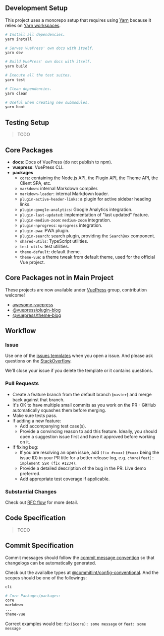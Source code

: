 ## Development Setup

This project uses a monorepo setup that requires using [Yarn](https://yarnpkg.com) because it relies on [Yarn workspaces](https://yarnpkg.com/blog/2017/08/02/introducing-workspaces/).

``` sh
# Install all dependencies.
yarn install

# Serves VuePress' own docs with itself.
yarn dev

# Build VuePress' own docs with itself.
yarn build

# Execute all the test suites.
yarn test

# Clean dependencies.
yarn clean

# Useful when creating new submodules.
yarn boot
```

## Testing Setup

> TODO

## Core Packages

- **docs**: Docs of VuePress (do not publish to npm).
- **vuepress**: VuePress CLI.
- **packages**
  - `core`: containing the Node.js API, the Plugin API, the Theme API, the Client SPA, etc.
  - `markdown`: internal Markdown compiler.
  - `markdown-loader`: internal Markdown loader.
  - `plugin-active-header-links`: a plugin for active sidebar heading links.
  - `plugin-google-analytics`: Google Analytics integration.
  - `plugin-last-updated`: implementation of "last updated" feature.
  - `plugin-medium-zoom`: `medium-zoom` integration.
  - `plugin-nprogress`: `nprogress` integration.
  - `plugin-pwa`: PWA plugin.
  - `plugin-search`: search plugin, providing the `SearchBox` component.
  - `shared-utils`: TypeScript utilities.
  - `test-utils`: test utilities.
  - `theme-default`: default theme.
  - `theme-vue`: a theme tweak from default theme, used for the official Vue project.

## Core Packages not in Main Project

These projects are now available under [VuePress](https://github.com/vuepressjs) group, contribution welcome!

- [awesome-vuepress](https://github.com/vuepressjs/awesome-vuepress)
- [@vuepress/plugin-blog](https://github.com/vuepressjs/vuepress-plugin-blog)
- [@vuepress/theme-blog](https://github.com/vuepressjs/vuepress-theme-blog)

## Workflow

### Issue

Use one of the [issues templates](https://github.com/vuejs/vuepress/issues/new/choose) when you open a issue. And please ask questions on the [StackOverflow](https://stackoverflow.com/questions/ask?tags=vuepress).

We'll close your issue if you delete the template or it contains questions.

### Pull Requests

- Create a feature branch from the default branch (`master`) and merge back against that branch.
- It's OK to have multiple small commits as you work on the PR - GitHub automatically squashes them before merging.
- Make sure tests pass.
- If adding a new feature:
  - Add accompanying test case(s).
  - Provide a convincing reason to add this feature. Ideally, you should open a suggestion issue first and have it approved before working on it.
- If fixing bug:
  - If you are resolving an open issue, add `(fix #xxxx)` (`#xxxx` being the issue ID) in your PR title for a better release log, e.g. `chore(feat): implement SSR (fix #1234)`.
  - Provide a detailed description of the bug in the PR. Live demo preferred.
  - Add appropriate test coverage if applicable.

### Substantial Changes

Check out [RFC flow](https://github.com/vuejs/vuepress/tree/master/rfcs) for more detail.

## Code Specification

> TODO

## Commit Specification

Commit messages should follow the [commit message convention](https://www.conventionalcommits.org) so that changelogs can be automatically generated.

Check out the availalbe types at [@commitlint/config-conventional](https://github.com/conventional-changelog/commitlint/tree/master/@commitlint/config-conventional#type-enum). And the scopes should be one of the followings:

``` sh
cli

# Core Packages/packages:
core
markdown
...
theme-vue
```

Correct examples would be: `fix($core): some message` or `feat: some message`

